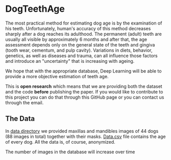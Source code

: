 # DogTeethAge

The most practical method for estimating dog age is by the examination of his teeth. Unfortunately, human's accuracy of this method decreases sharply after a dog reaches its adulthood. The permanent (adult) teeth are usually all visible by approximately 6 months and after that, the age assessment depends only on the general state of the teeth and gingiva  (tooth wear, cementum, and pulp cavity). Variations in diets, behavior, genetics, as well as diseases and trauma, can all influence those factors and introduce an "uncertainty" that is increasing with ageing.

We hope that with the appropriate database, Deep Learning will be able to provide a more objective estimation of teeth age. 

This is **open research** which means that we are providing both the dataset and the code **before** publishing the paper. If you would like to contribute to this project you can do that through this GitHub page or you can contact us through the email.


## The Data

In [data directory](https://github.com/department-of-vet-pathology-unizg/dog_age/tree/master/data) we provided maxillas and mandibles images of 44 dogs (88 images in total) together with their masks. [Data.csv](https://github.com/department-of-vet-pathology-unizg/dog_age/blob/master/data/Data.csv) file contains the age of every dog. All the data is, of course, anonymized.

The number of images in the database will increase over time

